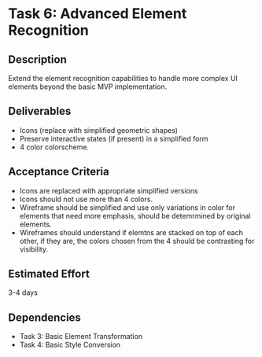 # Task 6: Advanced Element Recognition

## Description
Extend the element recognition capabilities to handle more complex UI elements beyond the basic MVP implementation.

## Deliverables
- Icons (replace with simplified geometric shapes)
- Preserve interactive states (if present) in a simplified form
- 4 color colorscheme.

## Acceptance Criteria
- Icons are replaced with appropriate simplified versions
- Icons should not use more than 4 colors.
- Wireframe should be simplified and use only variations in color for elements that need more emphasis, should be detemrmined by original elements.
- Wireframes should understand if elemtns are stacked on top of each other, if they are, the colors chosen from the 4 should be contrasting for visibility. 

## Estimated Effort
3-4 days

## Dependencies
- Task 3: Basic Element Transformation
- Task 4: Basic Style Conversion